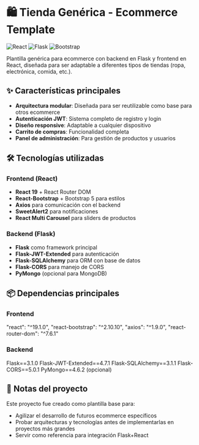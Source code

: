 # 🛍️ Tienda Genérica - Ecommerce Template

![React](https://img.shields.io/badge/React-19.1.0-blue)
![Flask](https://img.shields.io/badge/Flask-3.1.0-green)
![Bootstrap](https://img.shields.io/badge/Bootstrap-5.3.6-purple)

Plantilla genérica para ecommerce con backend en Flask y frontend en React, diseñada para ser adaptable a diferentes tipos de tiendas (ropa, electrónica, comida, etc.).

## ✨ Características principales

- **Arquitectura modular**: Diseñada para ser reutilizable como base para otros ecommerce
- **Autenticación JWT**: Sistema completo de registro y login
- **Diseño responsive**: Adaptable a cualquier dispositivo
- **Carrito de compras**: Funcionalidad completa
- **Panel de administración**: Para gestión de productos y usuarios

## 🛠️ Tecnologías utilizadas

### Frontend (React)
- **React 19** + React Router DOM
- **React-Bootstrap** + Bootstrap 5 para estilos
- **Axios** para comunicación con el backend
- **SweetAlert2** para notificaciones
- **React Multi Carousel** para sliders de productos

### Backend (Flask)
- **Flask** como framework principal
- **Flask-JWT-Extended** para autenticación
- **Flask-SQLAlchemy** para ORM con base de datos
- **Flask-CORS** para manejo de CORS
- **PyMongo** (opcional para MongoDB)

## 📦 Dependencias principales

### Frontend
"react": "^19.1.0",
"react-bootstrap": "^2.10.10",
"axios": "^1.9.0",
"react-router-dom": "^7.6.1"

### Backend
Flask==3.1.0
Flask-JWT-Extended==4.7.1
Flask-SQLAlchemy==3.1.1
Flask-CORS==5.0.1
PyMongo==4.6.2 (opcional)

## 📌 Notas del proyecto

Este proyecto fue creado como plantilla base para:

- Agilizar el desarrollo de futuros ecommerce específicos
- Probar arquitecturas y tecnologías antes de implementarlas en proyectos más grandes
- Servir como referencia para integración Flask+React